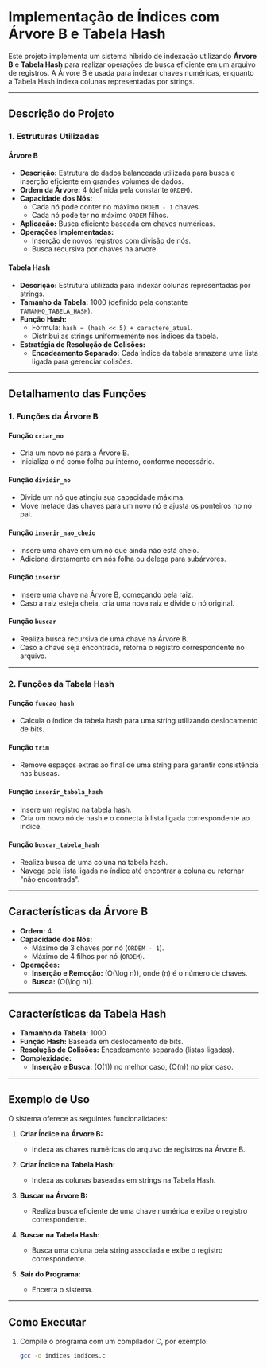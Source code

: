 # **Implementação de Índices com Árvore B e Tabela Hash**

Este projeto implementa um sistema híbrido de indexação utilizando **Árvore B** e **Tabela Hash** para realizar operações de busca eficiente em um arquivo de registros. A Árvore B é usada para indexar chaves numéricas, enquanto a Tabela Hash indexa colunas representadas por strings.

---

## **Descrição do Projeto**

### **1. Estruturas Utilizadas**

#### **Árvore B**
- **Descrição:** Estrutura de dados balanceada utilizada para busca e inserção eficiente em grandes volumes de dados.
- **Ordem da Árvore:** 4 (definida pela constante `ORDEM`).
- **Capacidade dos Nós:**
  - Cada nó pode conter no máximo `ORDEM - 1` chaves.
  - Cada nó pode ter no máximo `ORDEM` filhos.
- **Aplicação:** Busca eficiente baseada em chaves numéricas.
- **Operações Implementadas:**
  - Inserção de novos registros com divisão de nós.
  - Busca recursiva por chaves na árvore.

#### **Tabela Hash**
- **Descrição:** Estrutura utilizada para indexar colunas representadas por strings.
- **Tamanho da Tabela:** 1000 (definido pela constante `TAMANHO_TABELA_HASH`).
- **Função Hash:**
  - Fórmula: `hash = (hash << 5) + caractere_atual`.
  - Distribui as strings uniformemente nos índices da tabela.
- **Estratégia de Resolução de Colisões:**
  - **Encadeamento Separado:** Cada índice da tabela armazena uma lista ligada para gerenciar colisões.

---

## **Detalhamento das Funções**

### **1. Funções da Árvore B**

#### **Função `criar_no`**
- Cria um novo nó para a Árvore B.
- Inicializa o nó como folha ou interno, conforme necessário.

#### **Função `dividir_no`**
- Divide um nó que atingiu sua capacidade máxima.
- Move metade das chaves para um novo nó e ajusta os ponteiros no nó pai.

#### **Função `inserir_nao_cheio`**
- Insere uma chave em um nó que ainda não está cheio.
- Adiciona diretamente em nós folha ou delega para subárvores.

#### **Função `inserir`**
- Insere uma chave na Árvore B, começando pela raiz.
- Caso a raiz esteja cheia, cria uma nova raiz e divide o nó original.

#### **Função `buscar`**
- Realiza busca recursiva de uma chave na Árvore B.
- Caso a chave seja encontrada, retorna o registro correspondente no arquivo.

---

### **2. Funções da Tabela Hash**

#### **Função `funcao_hash`**
- Calcula o índice da tabela hash para uma string utilizando deslocamento de bits.

#### **Função `trim`**
- Remove espaços extras ao final de uma string para garantir consistência nas buscas.

#### **Função `inserir_tabela_hash`**
- Insere um registro na tabela hash.
- Cria um novo nó de hash e o conecta à lista ligada correspondente ao índice.

#### **Função `buscar_tabela_hash`**
- Realiza busca de uma coluna na tabela hash.
- Navega pela lista ligada no índice até encontrar a coluna ou retornar "não encontrada".

---

## **Características da Árvore B**

- **Ordem:** 4
- **Capacidade dos Nós:**
  - Máximo de 3 chaves por nó (`ORDEM - 1`).
  - Máximo de 4 filhos por nó (`ORDEM`).
- **Operações:**
  - **Inserção e Remoção:** \(O(\log n)\), onde \(n\) é o número de chaves.
  - **Busca:** \(O(\log n)\).

---

## **Características da Tabela Hash**

- **Tamanho da Tabela:** 1000
- **Função Hash:** Baseada em deslocamento de bits.
- **Resolução de Colisões:** Encadeamento separado (listas ligadas).
- **Complexidade:**
  - **Inserção e Busca:** \(O(1)\) no melhor caso, \(O(n)\) no pior caso.

---

## **Exemplo de Uso**

O sistema oferece as seguintes funcionalidades:

1. **Criar Índice na Árvore B:**
   - Indexa as chaves numéricas do arquivo de registros na Árvore B.

2. **Criar Índice na Tabela Hash:**
   - Indexa as colunas baseadas em strings na Tabela Hash.

3. **Buscar na Árvore B:**
   - Realiza busca eficiente de uma chave numérica e exibe o registro correspondente.

4. **Buscar na Tabela Hash:**
   - Busca uma coluna pela string associada e exibe o registro correspondente.

5. **Sair do Programa:**
   - Encerra o sistema.

---

## **Como Executar**

1. Compile o programa com um compilador C, por exemplo:
   ```bash
   gcc -o indices indices.c
